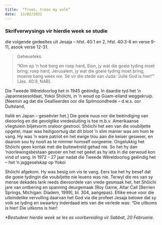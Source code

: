 ```yaml
---
title:  “Troos, troos my volk”
date:  13/02/2021
---
```


### Skrifverwysings vir hierdie week se studie
die volgende gedeeltes uit Jesaja – hfst. 40:1 en 2, hfst. 40:3-8 en verse 9-11, asook verse 12-31.

> <p>Geheueteks</p>
> “Klim op ’n hoë berg en roep hard, Sion, jy wat die goeie tyding moet bring; roep hard, Jerusalem, jy wat die goeie tyding moet bring, moenie bang wees nie. Sê vir die stede van Juda: ‘Julle God is hier!’” (Jes. 40:9, NAB).

Die Tweede Wêreldoorlog het in 1945 geëindig. In daardie tyd het ’n Japannesesoldaat, Yokoi Shōichi, in ’n woud op Guam-eiland weggekruip. [Neemin ag dat die Geallieerdes oor die Spilmoondhede – d.w.s. oor Duitsland,

Italië en Japan – geseëvier het.] Die goeie nuus oor die beëindiging van dieoorlog en die gevolglike vredesluiting is toe m.b.v. Amerikaanse vliegtuiein biljetvorm oraloor gestrooi. Shōichi het een van die voubiljette opgetel, maar was heiligoortuig dat dit bloot ’n slim manier was om hom te vang. Hy was ’n ware patriot en het ewige trou aan die keiser gesweer, en daarom sou hy nooit as te nimmer homself oorgeenie. Ongelukkig het Shōichi geen kontak met die buitewêreld gehad nie. So het hy dan ’noorlewingsbestaan gevoer en het net geëet as hy iets in die oerwoud kon vind of vang.  In 1972 – 27 jaar nadat die Tweede Wêreldoorlog geëindig het – het ’n jaggeselskap op Yokoi

Shōichi afgekom. Hy was besig om vis te vang. Eers toe het hy besef dat die goeie tydingin die voubiljette nie leuens was nie. Terwyl die res van sy mense dekades lank reeds dievoordele van vrede gesmaak het, het Shōichi jare van ontbering en spanning deurgemaak (Roy Garne, Altar Call [Berrien Springs, Michigan: Diadem, 1999], bl. 304, aangepas). Etlike eeue voor die uiteindelike vervulling daarvan het God via die profeet Jesaja belowe dat sy volk se lyding en swaarkry inderdaad iets van die verlede was: “Die uitkoms is hier! Die uitkoms is hier!

_*Bestudeer hierdie week se les as voorbereiding vir Sabbat, 20 Februarie._